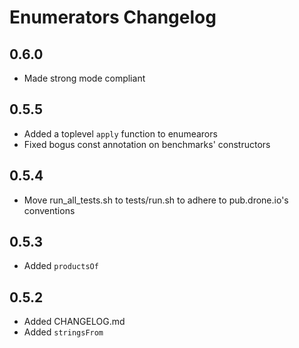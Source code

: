 # Enumerators Changelog

## 0.6.0

- Made strong mode compliant

## 0.5.5

- Added a toplevel `apply` function to enumearors
- Fixed bogus const annotation on benchmarks' constructors

## 0.5.4

- Move run_all_tests.sh to tests/run.sh to adhere to pub.drone.io's conventions

## 0.5.3

- Added `productsOf`

## 0.5.2

- Added CHANGELOG.md
- Added `stringsFrom`
